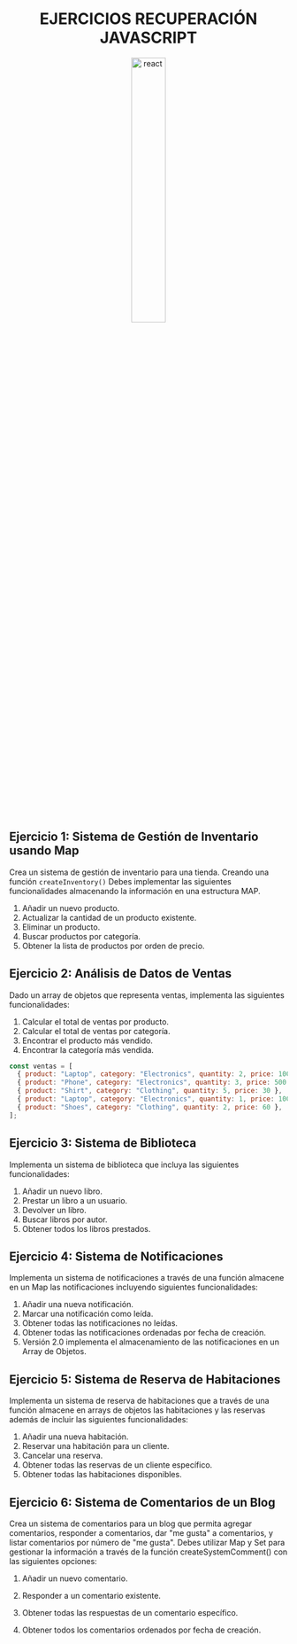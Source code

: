 <center>

# EJERCICIOS RECUPERACIÓN JAVASCRIPT

</center>

<center><img src="https://cyberhoot.com/wp-content/uploads/2020/07/Free-Courses-to-learn-JavaScript-1024x576.jpg" width="35%" alt="react"/></center>

## Ejercicio 1: Sistema de Gestión de Inventario usando Map

Crea un sistema de gestión de inventario para una tienda. Creando una función `createInventory()` Debes implementar las siguientes funcionalidades almacenando la información en una estructura MAP.

1. Añadir un nuevo producto.
2. Actualizar la cantidad de un producto existente.
3. Eliminar un producto.
4. Buscar productos por categoría.
5. Obtener la lista de productos por orden de precio.

## Ejercicio 2: Análisis de Datos de Ventas

Dado un array de objetos que representa ventas, implementa las siguientes funcionalidades:

1. Calcular el total de ventas por producto.
2. Calcular el total de ventas por categoría.
3. Encontrar el producto más vendido.
4. Encontrar la categoría más vendida.

```javascript
const ventas = [
  { product: "Laptop", category: "Electronics", quantity: 2, price: 1000 },
  { product: "Phone", category: "Electronics", quantity: 3, price: 500 },
  { product: "Shirt", category: "Clothing", quantity: 5, price: 30 },
  { product: "Laptop", category: "Electronics", quantity: 1, price: 1000 },
  { product: "Shoes", category: "Clothing", quantity: 2, price: 60 },
];
```

## Ejercicio 3: Sistema de Biblioteca

Implementa un sistema de biblioteca que incluya las siguientes funcionalidades:

1. Añadir un nuevo libro.
2. Prestar un libro a un usuario.
3. Devolver un libro.
4. Buscar libros por autor.
5. Obtener todos los libros prestados.

## Ejercicio 4: Sistema de Notificaciones

Implementa un sistema de notificaciones a través de una función almacene en un Map las notificaciones incluyendo siguientes funcionalidades:

1. Añadir una nueva notificación.
2. Marcar una notificación como leída.
3. Obtener todas las notificaciones no leídas.
4. Obtener todas las notificaciones ordenadas por fecha de creación.
5. Versión 2.0 implementa el almacenamiento de las notificaciones en un Array de Objetos.

## Ejercicio 5: Sistema de Reserva de Habitaciones

Implementa un sistema de reserva de habitaciones que a través de una función almacene en arrays de objetos las habitaciones y las reservas además de incluir las siguientes funcionalidades:

1. Añadir una nueva habitación.
2. Reservar una habitación para un cliente.
3. Cancelar una reserva.
4. Obtener todas las reservas de un cliente específico.
5. Obtener todas las habitaciones disponibles.

## Ejercicio 6: Sistema de Comentarios de un Blog

Crea un sistema de comentarios para un blog que permita agregar comentarios, responder a comentarios, dar "me gusta" a comentarios, y listar comentarios por número de "me gusta". Debes utilizar Map y Set para gestionar la información a través de la función createSystemComment() con las siguientes opciones:

1. Añadir un nuevo comentario.
2. Responder a un comentario existente.
3. Obtener todas las respuestas de un comentario específico.

4. Obtener todos los comentarios ordenados por fecha de creación.
